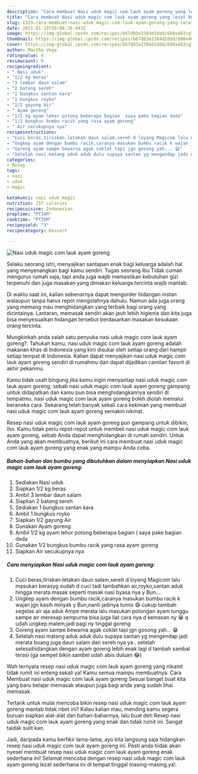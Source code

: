 ```yaml
---
description: "Cara membuat Nasi uduk magic com lauk ayam goreng yang lezat Untuk Jualan"
title: "Cara membuat Nasi uduk magic com lauk ayam goreng yang lezat Untuk Jualan"
slug: 1329-cara-membuat-nasi-uduk-magic-com-lauk-ayam-goreng-yang-lezat-untuk-jualan
date: 2021-01-18T20:08:26.943Z
image: https://img-global.cpcdn.com/recipes/b67d03e2384d2ddd/680x482cq70/nasi-uduk-magic-com-lauk-ayam-goreng-foto-resep-utama.jpg
thumbnail: https://img-global.cpcdn.com/recipes/b67d03e2384d2ddd/680x482cq70/nasi-uduk-magic-com-lauk-ayam-goreng-foto-resep-utama.jpg
cover: https://img-global.cpcdn.com/recipes/b67d03e2384d2ddd/680x482cq70/nasi-uduk-magic-com-lauk-ayam-goreng-foto-resep-utama.jpg
author: Martha Vega
ratingvalue: 4
reviewcount: 9
recipeingredient:
- " Nasi uduk"
- "1/2 kg beras"
- "3 lembar daun salam"
- "2 batang sereh"
- "1 bungkus santan kara"
- "1 bungkus royko"
- "1/2 gayung Air"
- " Ayam goreng"
- "1/2 kg ayam lehor potong beberapa bagian  saya pake bagian dada"
- "1/2 bungkus bumbu racik yang rasa ayam goreng"
- " Air secukupnya nya"
recipeinstructions:
- "Cuci beras,tiriskan.letakan daun salam,sereh d loyang Magicom lalu masukan berasyg sudah d cuci tadi tambahkan air,royko,santan aduk hingga merata.masak seperti masak nasi byasa nya y Bun...."
- "Ungkep ayam dengan bumbu racik,caranya masukan bumbu racik k wajan jgn kasih minyak y Bun,nanti jadinya tumis 😅 cukup tambah segelas air aja aduk Ampe merata lalu masukan potongan ayam tunggu sampe air meresap sempurna bisa juga liat cara nya d kemasan ny 😁 q udah ungkep malem,jadi pagi ny tinggal goreng"
- "Goreng ayam sampe bewarna agak coklat tapi jgn gosong yah... 😁"
- "Setelah nasi matang aduk aduk dulu supaya santan yg mengendap jadi merata buang juga daun salam dan sereh nya ya.. setelah selesaihidangkan dengan ayam goreng lebih enak lagi d tambah sambal terasi (ga sempet bikin sambel udah abis duluan 😂)"
categories:
- Resep
tags:
- nasi
- uduk
- magic

katakunci: nasi uduk magic 
nutrition: 257 calories
recipecuisine: Indonesian
preptime: "PT34M"
cooktime: "PT35M"
recipeyield: "3"
recipecategory: Dessert

---
```



![Nasi uduk magic com lauk ayam goreng](https://img-global.cpcdn.com/recipes/b67d03e2384d2ddd/680x482cq70/nasi-uduk-magic-com-lauk-ayam-goreng-foto-resep-utama.jpg)

Selaku seorang istri, menyajikan santapan enak bagi keluarga adalah hal yang menyenangkan bagi kamu sendiri. Tugas seorang ibu Tidak cuman mengurus rumah saja, tapi anda juga wajib memastikan kebutuhan gizi terpenuhi dan juga masakan yang dimakan keluarga tercinta wajib mantab.

Di waktu  saat ini, kalian sebenarnya dapat mengorder hidangan instan walaupun tanpa harus repot mengolahnya dahulu. Namun ada juga orang yang memang mau menghidangkan yang terbaik bagi orang yang dicintainya. Lantaran, memasak sendiri akan jauh lebih higienis dan kita juga bisa menyesuaikan hidangan tersebut berdasarkan masakan kesukaan orang tercinta. 



Mungkinkah anda salah satu penyuka nasi uduk magic com lauk ayam goreng?. Tahukah kamu, nasi uduk magic com lauk ayam goreng adalah makanan khas di Indonesia yang kini disukai oleh setiap orang dari hampir setiap tempat di Indonesia. Kalian dapat menyajikan nasi uduk magic com lauk ayam goreng sendiri di rumahmu dan dapat dijadikan camilan favorit di akhir pekanmu.

Kamu tidak usah bingung jika kamu ingin menyantap nasi uduk magic com lauk ayam goreng, sebab nasi uduk magic com lauk ayam goreng gampang untuk didapatkan dan kamu pun bisa menghidangkannya sendiri di tempatmu. nasi uduk magic com lauk ayam goreng boleh diolah memalui beraneka cara. Sekarang telah banyak sekali cara kekinian yang membuat nasi uduk magic com lauk ayam goreng semakin nikmat.

Resep nasi uduk magic com lauk ayam goreng pun gampang untuk dibikin, lho. Kamu tidak perlu repot-repot untuk membeli nasi uduk magic com lauk ayam goreng, sebab Anda dapat menghidangkan di rumah sendiri. Untuk Anda yang akan membuatnya, berikut ini cara membuat nasi uduk magic com lauk ayam goreng yang enak yang mampu Anda coba.

<!--inarticleads1-->

##### Bahan-bahan dan bumbu yang dibutuhkan dalam menyiapkan Nasi uduk magic com lauk ayam goreng:

1. Sediakan  Nasi uduk
1. Siapkan 1/2 kg beras
1. Ambil 3 lembar daun salam
1. Siapkan 2 batang sereh
1. Sediakan 1 bungkus santan kara
1. Ambil 1 bungkus royko
1. Siapkan 1/2 gayung Air
1. Gunakan  Ayam goreng
1. Ambil 1/2 kg ayam lehor potong beberapa bagian ( saya pake bagian dada
1. Gunakan 1/2 bungkus bumbu racik yang rasa ayam goreng
1. Siapkan  Air secukupnya nya




<!--inarticleads2-->

##### Cara menyiapkan Nasi uduk magic com lauk ayam goreng:

1. Cuci beras,tiriskan.letakan daun salam,sereh d loyang Magicom lalu masukan berasyg sudah d cuci tadi tambahkan air,royko,santan aduk hingga merata.masak seperti masak nasi byasa nya y Bun....
1. Ungkep ayam dengan bumbu racik,caranya masukan bumbu racik k wajan jgn kasih minyak y Bun,nanti jadinya tumis 😅 cukup tambah segelas air aja aduk Ampe merata lalu masukan potongan ayam tunggu sampe air meresap sempurna bisa juga liat cara nya d kemasan ny 😁 q udah ungkep malem,jadi pagi ny tinggal goreng
1. Goreng ayam sampe bewarna agak coklat tapi jgn gosong yah... 😁
1. Setelah nasi matang aduk aduk dulu supaya santan yg mengendap jadi merata buang juga daun salam dan sereh nya ya.. setelah selesaihidangkan dengan ayam goreng lebih enak lagi d tambah sambal terasi (ga sempet bikin sambel udah abis duluan 😂)




Wah ternyata resep nasi uduk magic com lauk ayam goreng yang nikamt tidak rumit ini enteng sekali ya! Kamu semua mampu membuatnya. Cara Membuat nasi uduk magic com lauk ayam goreng Sesuai banget buat kita yang baru belajar memasak ataupun juga bagi anda yang sudah lihai memasak.

Tertarik untuk mulai mencoba bikin resep nasi uduk magic com lauk ayam goreng mantab tidak ribet ini? Kalau kalian mau, mending kamu segera buruan siapkan alat-alat dan bahan-bahannya, lalu buat deh Resep nasi uduk magic com lauk ayam goreng yang enak dan tidak rumit ini. Sangat taidak sulit kan. 

Jadi, daripada kamu berfikir lama-lama, ayo kita langsung saja hidangkan resep nasi uduk magic com lauk ayam goreng ini. Pasti anda tiidak akan nyesel membuat resep nasi uduk magic com lauk ayam goreng enak sederhana ini! Selamat mencoba dengan resep nasi uduk magic com lauk ayam goreng lezat sederhana ini di tempat tinggal masing-masing,ya!.

